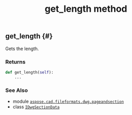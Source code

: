 ﻿---
title: get_length method
second_title: Aspose.CAD for Python via .NET API References
description: 
type: docs
weight: 30
url: /python-net/aspose.cad.fileformats.dwg.pageandsection/idwgsectiondata/get_length/
is_root: false
---

## get_length {#}

Gets the length.


### Returns 





```python
def get_length(self):
    ...
```





### See Also
* module [`aspose.cad.fileformats.dwg.pageandsection`](../../)
* class [`IDwgSectionData`](/cad/python-net/aspose.cad.fileformats.dwg.pageandsection/idwgsectiondata)
